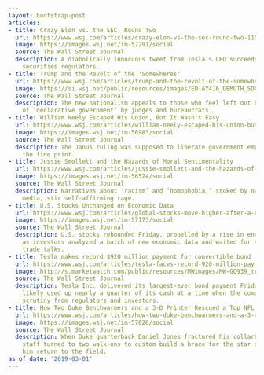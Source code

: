 ```yaml
---
layout: bootstrap-post
articles:
- title: Crazy Elon vs. the SEC, Round Two
  url: https://www.wsj.com/articles/crazy-elon-vs-the-sec-round-two-11551483080
  image: https://images.wsj.net/im-57291/social
  source: The Wall Street Journal
  description: A diabolically innocuous tweet from Tesla’s CEO succeeds again in baiting
    securities regulators.
- title: Trump and the Revolt of the 'Somewheres'
  url: https://www.wsj.com/articles/trump-and-the-revolt-of-the-somewheres-11551483212
  image: https://si.wsj.net/public/resources/images/ED-AY416_DEMUTH_SOC_20190228140019.jpg
  source: The Wall Street Journal
  description: The new nationalism appeals to those who feel left out by the rise
    of ‘declarative government’ by judges and bureaucrats.
- title: William Neely Escaped His Union, But It Wasn't Easy
  url: https://www.wsj.com/articles/william-neely-escaped-his-union-but-it-wasnt-easy-11551483007
  image: https://images.wsj.net/im-56983/social
  source: The Wall Street Journal
  description: The Janus ruling was supposed to liberate government employees. Check
    the fine print.
- title: Jussie Smollett and the Hazards of Moral Sentimentality
  url: https://www.wsj.com/articles/jussie-smollett-and-the-hazards-of-moral-sentimentality-11551482954
  image: https://images.wsj.net/im-56524/social
  source: The Wall Street Journal
  description: Narratives about ‘racism’ and ‘homophobia,’ stoked by news and social
    media, stir self-affirming rage.
- title: U.S. Stocks Unchanged on Economic Data
  url: https://www.wsj.com/articles/global-stocks-move-higher-after-a-bumpy-week-11551431198
  image: https://images.wsj.net/im-57173/social
  source: The Wall Street Journal
  description: U.S. stocks rebounded Friday, propelled by a rise in energy shares
    as investors analyzed a batch of new economic data and waited for signs on U.S.-China
    trade talks.
- title: Tesla makes record $920 million payment for convertible bond
  url: https://www.wsj.com/articles/tesla-faces-record-920-million-payment-for-convertible-bond-11551440050
  image: http://s.marketwatch.com/public/resources/MWimages/MW-GQ939_tesla_ZG_20180930225317.jpg
  source: The Wall Street Journal
  description: Tesla Inc. delivered its largest-ever bond payment Friday, a move that
    likely used up nearly a quarter of its cash at a time when the company faces increasing
    scrutiny from regulators and investors.
- title: How Two Duke Benchwarmers and a 3-D Printer Rescued a Top NFL Prospect
  url: https://www.wsj.com/articles/how-two-duke-benchwarmers-and-a-3-d-printer-rescued-a-top-nfl-quarterback-prospect-11551446283
  image: https://images.wsj.net/im-57020/social
  source: The Wall Street Journal
  description: When Duke quarterback Daniel Jones fractured his collarbone, the medical
    staff turned to two walk-ons to custom build a brace for the star player and help
    him return to the field.
as_of_date: '2019-03-01'
---
```


